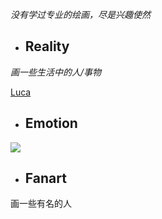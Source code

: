 
*没有学过专业的绘画，尽是兴趣使然*

- ## Reality

*画一些生活中的人/事物*

[Luca](R_Luca/Readme.md)

- ## Emotion

![](Bri_NothingButBlue.png)

- ## Fanart

画一些有名的人

